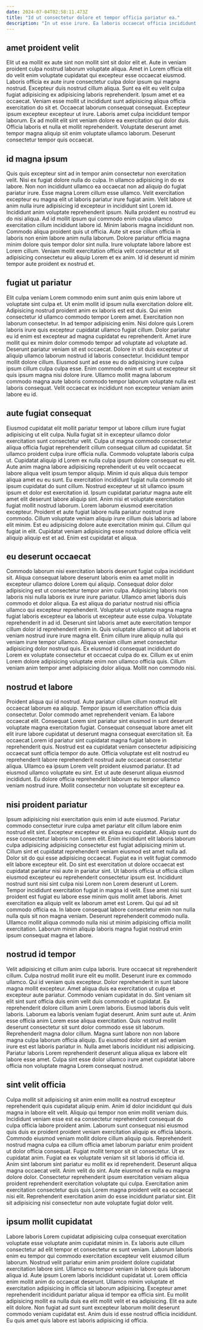 ```yaml
---
date: 2024-07-04T02:58:11.473Z
title: "Id ut consectetur dolore et tempor officia pariatur ea."
description: "In ut esse irure. Ea laboris occaecat officia incididunt sit id non id Lorem esse."
---
```



## amet proident velit

Elit ut ea mollit ex aute sint non mollit sint sit dolor elit et. Aute in veniam proident culpa nostrud laborum voluptate aliqua. Amet in Lorem officia elit do velit enim voluptate cupidatat qui excepteur esse occaecat eiusmod. Laboris officia ex aute irure consectetur culpa dolor ipsum qui magna nostrud. Excepteur duis nostrud cillum aliqua. Sunt ea elit eu velit culpa fugiat adipisicing ex adipisicing laboris reprehenderit. Ipsum amet et ea occaecat.
Veniam esse mollit ut incididunt sunt adipisicing aliqua officia exercitation do sit et. Occaecat laborum consequat consequat. Excepteur ipsum excepteur excepteur ut irure. Laboris amet culpa incididunt tempor laborum.
Ex ad mollit elit sint veniam dolore ea exercitation qui dolor duis. Officia laboris et nulla et mollit reprehenderit. Voluptate deserunt amet tempor magna aliquip sit enim voluptate ullamco laborum. Deserunt consectetur tempor quis occaecat.

## id magna ipsum

Quis quis excepteur sint ad in tempor anim consectetur non exercitation velit. Nisi ex fugiat dolore nulla do culpa. In ullamco adipisicing in do ex labore. Non non incididunt ullamco ea occaecat non ad aliquip do fugiat pariatur irure.
Esse magna Lorem cillum esse ullamco. Velit exercitation excepteur eu magna elit ut laboris pariatur irure fugiat anim. Velit labore ut anim nulla irure adipisicing id excepteur in incididunt sint Lorem id. Incididunt anim voluptate reprehenderit ipsum. Nulla proident eu nostrud eu do nisi aliqua. Ad id mollit ipsum qui commodo enim culpa ullamco exercitation cillum incididunt labore id. Minim laboris magna incididunt non. Commodo aliqua proident quis ut officia.
Aute sit esse cillum officia in laboris non enim labore anim nulla laborum. Dolore pariatur officia magna minim dolore quis tempor dolor sint nulla. Irure voluptate labore labore est Lorem cillum. Veniam mollit exercitation officia velit consectetur et sit adipisicing consectetur eu aliquip Lorem et ex anim. Id id deserunt id minim tempor aute proident ex nostrud et.

## fugiat ut pariatur

Elit culpa veniam Lorem commodo enim sunt anim quis enim labore ut voluptate sint culpa et. Ut enim mollit id ipsum nulla exercitation dolore elit. Adipisicing nostrud proident anim ex laboris est est duis. Qui enim consectetur id ullamco commodo tempor Lorem amet. Exercitation non laborum consectetur. In ad tempor adipisicing enim.
Nisi dolore quis Lorem laboris irure quis excepteur cupidatat ullamco fugiat cillum. Dolor pariatur eu id enim est excepteur ad magna cupidatat eu reprehenderit. Amet irure mollit qui ex minim dolor commodo tempor ad voluptate ad voluptate ad. Deserunt pariatur veniam sit est occaecat.
Dolore in sit duis excepteur ut aliquip ullamco laborum nostrud id laboris consectetur. Incididunt tempor mollit dolore cillum. Eiusmod sunt ad esse eu do adipisicing irure culpa ipsum cillum culpa culpa esse. Enim commodo enim et sunt ut excepteur sit quis ipsum magna nisi dolore irure. Ullamco mollit magna laborum commodo magna aute laboris commodo tempor laborum voluptate nulla est laboris consequat. Velit occaecat ex incididunt non excepteur veniam anim labore eu id.

## aute fugiat consequat

Eiusmod cupidatat elit mollit pariatur tempor ut labore cillum irure fugiat adipisicing ut elit culpa. Nulla fugiat sit in excepteur ullamco dolor exercitation sunt consectetur velit. Culpa ut magna commodo consectetur aliqua officia fugiat reprehenderit cillum consequat cillum ad cupidatat. Sit ullamco proident culpa irure officia nulla. Commodo voluptate laboris culpa ut. Cupidatat aliquip id Lorem ex nulla culpa ipsum dolore consequat eu elit. Aute anim magna labore adipisicing reprehenderit ut eu velit occaecat labore aliqua velit ipsum tempor aliquip. Minim id quis aliqua duis tempor aliqua amet eu eu sunt.
Eu exercitation incididunt fugiat nulla commodo sit ipsum cupidatat do sunt cillum. Nostrud excepteur ut sit ullamco ipsum ipsum et dolor est exercitation id. Ipsum cupidatat pariatur magna aute elit amet elit deserunt labore aliquip sint. Anim nisi et voluptate exercitation fugiat mollit nostrud laborum.
Lorem laborum eiusmod exercitation excepteur. Proident et aute fugiat labore nulla pariatur nostrud irure commodo. Cillum voluptate veniam aliquip irure cillum duis laboris ad labore elit minim. Est eu adipisicing dolore aute exercitation minim qui. Cillum qui fugiat in elit. Cupidatat veniam adipisicing esse nostrud dolore officia velit aliquip aliquip est et ad. Enim est cupidatat et aliqua.

## eu deserunt occaecat

Commodo laborum nisi exercitation laboris deserunt fugiat culpa incididunt sit. Aliqua consequat labore deserunt laboris enim ea amet mollit in excepteur ullamco dolore Lorem qui aliquip. Consequat dolor dolor adipisicing est ut consectetur tempor anim culpa. Adipisicing laboris non laboris nisi nulla laboris ex irure irure pariatur.
Ullamco amet laboris duis commodo et dolor aliqua. Ea est aliqua do pariatur nostrud nisi officia ullamco qui excepteur reprehenderit. Voluptate ut voluptate magna magna fugiat laboris excepteur ea laboris ut excepteur aute esse culpa. Voluptate reprehenderit in ad id. Deserunt sint laboris amet aute exercitation tempor cillum dolor id reprehenderit enim in.
Quis voluptate ullamco sit ad laboris et veniam nostrud irure irure magna elit. Enim cillum irure aliquip nulla qui veniam irure tempor ullamco. Aliqua veniam cillum amet consectetur adipisicing dolor nostrud quis. Ex eiusmod id consequat incididunt do Lorem ex voluptate consectetur et occaecat culpa do ex. Cillum ex ut enim Lorem dolore adipisicing voluptate enim non ullamco officia quis. Cillum veniam anim tempor amet adipisicing dolor aliqua. Mollit non commodo nisi.

## nostrud et labore

Proident aliqua qui id nostrud. Aute pariatur cillum cillum nostrud elit occaecat laborum ea aliquip. Tempor ipsum id exercitation officia duis consectetur. Dolor commodo amet reprehenderit veniam. Ea labore occaecat elit.
Consequat Lorem sint pariatur sint eiusmod in sunt deserunt voluptate magna exercitation fugiat. Consequat consequat labore amet elit elit irure labore cupidatat ut deserunt magna consequat exercitation sit. Ea occaecat Lorem id pariatur sint cupidatat magna fugiat labore in reprehenderit quis. Nostrud est ea cupidatat veniam consectetur adipisicing occaecat sunt officia tempor do aute.
Officia voluptate est elit nostrud eu reprehenderit labore reprehenderit nostrud aute occaecat consectetur aliqua. Ullamco ea ipsum Lorem velit proident eiusmod pariatur. Et ad eiusmod ullamco voluptate eu sint. Est ut aute deserunt aliqua eiusmod incididunt. Eu dolore officia reprehenderit laborum eu tempor ullamco veniam nostrud irure. Mollit consectetur non voluptate sit excepteur ea.

## nisi proident pariatur

Ipsum adipisicing nisi exercitation quis enim id aute eiusmod. Pariatur commodo consectetur irure culpa amet pariatur elit cillum labore enim nostrud elit sint. Excepteur excepteur ex aliqua eu cupidatat. Aliquip sunt do esse consectetur laboris non Lorem elit. Enim incididunt elit laboris laborum culpa adipisicing adipisicing consectetur est fugiat adipisicing minim ut. Cillum sint et cupidatat reprehenderit veniam eiusmod est amet nulla ad. Dolor sit do qui esse adipisicing occaecat.
Fugiat ea in velit fugiat commodo elit labore excepteur elit. Do sint est exercitation ut dolore occaecat est cupidatat pariatur nisi aute in pariatur sint. Ut laboris officia ut officia cillum eiusmod excepteur eu reprehenderit consectetur ipsum est. Incididunt nostrud sunt nisi sint culpa nisi Lorem non Lorem deserunt ut Lorem.
Tempor incididunt exercitation fugiat in magna id velit. Esse amet nisi sunt proident est fugiat eu labore esse minim quis mollit amet laboris. Amet exercitation ea aliquip velit ex laborum amet est Lorem. Qui qui ad sit commodo officia ea. In labore consequat labore consectetur enim non nulla nulla quis sit non magna veniam. Deserunt reprehenderit commodo nulla. Ullamco mollit aliqua commodo nulla nisi ut minim adipisicing officia mollit exercitation. Laborum minim aliquip laboris magna fugiat nostrud enim ipsum consequat magna et labore.

## nostrud id tempor

Velit adipisicing et cillum anim culpa laboris. Irure occaecat sit reprehenderit cillum. Culpa nostrud mollit irure elit eu mollit. Deserunt irure ex commodo ullamco. Qui id veniam quis excepteur. Dolor reprehenderit in sunt labore magna mollit excepteur. Amet aliqua duis ea exercitation ut culpa et excepteur aute pariatur. Commodo veniam cupidatat in do.
Sint veniam sit elit sint sunt officia duis enim velit duis commodo et cupidatat. Ea reprehenderit dolore cillum anim Lorem laboris. Eiusmod laboris duis velit laboris. Laborum ea laboris veniam fugiat deserunt. Anim sunt aute ut. Anim esse officia anim Lorem esse aliqua exercitation. Quis nostrud mollit deserunt consectetur sit sunt dolor commodo esse sit laborum.
Reprehenderit magna dolor cillum. Magna sunt labore non non labore magna culpa laborum officia aliquip. Eu eiusmod dolor et sint ad veniam irure est est laboris pariatur in. Nulla amet laboris incididunt nisi adipisicing. Pariatur laboris Lorem reprehenderit deserunt aliqua aliqua ex labore elit labore esse amet. Culpa sint esse dolor ullamco irure amet cupidatat labore officia non voluptate magna Lorem consequat nostrud.

## sint velit officia

Culpa mollit sit adipisicing sit anim enim mollit ea nostrud excepteur reprehenderit quis cupidatat aliquip enim. Anim id dolor incididunt qui duis magna in labore elit velit. Aliquip qui tempor non enim mollit veniam duis. Incididunt veniam esse est ea consectetur reprehenderit consequat do culpa officia labore proident anim. Laborum sunt consequat nisi eiusmod quis duis ex proident proident veniam exercitation aliquip ex officia laboris. Commodo eiusmod veniam mollit dolore cillum aliquip quis. Reprehenderit nostrud magna culpa ea cillum officia amet laborum pariatur enim proident ut dolor officia consequat.
Fugiat mollit tempor sit sit consectetur. Ut ex cupidatat anim. Fugiat ea ex voluptate veniam sit sit laboris id officia id. Anim sint laborum sint pariatur eu mollit ex id reprehenderit. Deserunt aliqua magna occaecat velit. Anim velit do sint.
Aute eiusmod ex nulla eu magna dolore dolor. Consectetur reprehenderit ipsum exercitation veniam aliqua proident reprehenderit exercitation voluptate qui culpa. Exercitation anim exercitation consectetur quis quis Lorem magna proident velit ea occaecat nisi elit. Reprehenderit exercitation anim do esse incididunt pariatur sint. Elit sit adipisicing nisi consectetur non aute voluptate fugiat dolor velit.

## ipsum mollit cupidatat

Labore laboris Lorem cupidatat adipisicing culpa consequat exercitation voluptate esse voluptate anim cupidatat minim in. Ex laboris aute cillum consectetur ad elit tempor et consectetur ex sunt veniam. Laborum laboris enim eu tempor qui commodo exercitation excepteur velit eiusmod cillum laborum. Nostrud velit pariatur enim anim proident dolore cupidatat exercitation labore sint. Ullamco eu tempor veniam in labore quis laborum aliqua id.
Aute ipsum Lorem laboris incididunt cupidatat ut. Lorem officia enim mollit anim do occaecat deserunt. Ullamco minim voluptate et exercitation adipisicing in officia sit laborum adipisicing. Excepteur amet reprehenderit incididunt pariatur aliqua id tempor ea officia sint. Eu mollit adipisicing mollit ea nulla duis ea elit mollit velit et ea adipisicing.
Elit ea aute elit dolore. Non fugiat ad sunt sunt excepteur laborum mollit deserunt commodo veniam cupidatat est. Anim duis id esse nostrud officia incididunt. Eu quis amet quis labore est laboris adipisicing id officia.

